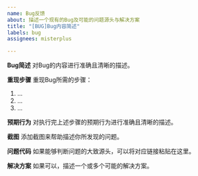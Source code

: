 ```yaml
---
name: Bug反馈
about: 描述一个现有的Bug及可能的问题源头与解决方案
title: "[BUG]Bug内容简述"
labels: bug
assignees: misterplus

---
```


**Bug简述**
对Bug的内容进行准确且清晰的描述。

**重现步骤**
重现Bug所需的步骤：
1. ...
2. ...
3. ...

**预期行为**
对执行完上述步骤的预期行为进行准确且清晰的描述。

**截图**
添加截图来帮助描述你所发现的问题。

**问题代码**
如果能够判断问题的大致源头，可以将对应链接粘贴在这里。

**解决方案**
如果可以，描述一个或多个可能的解决方案。
